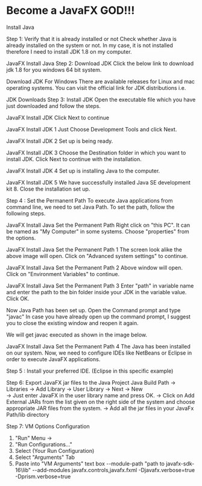 # Become a JavaFX GOD!!!

Install Java

Step 1: Verify that it is already installed or not
Check whether Java is already installed on the system or not. In my case, it is not installed therefore I need to install JDK 1.8 on my computer.


JavaFX Install Java
Step 2: Download JDK
Click the below link to download jdk 1.8 for you windows 64 bit system.

Download JDK For Windows
There are available releases for Linux and mac operating systems. You can visit the official link for JDK distributions i.e.

JDK Downloads
Step 3: Install JDK
Open the executable file which you have just downloaded and follow the steps.


JavaFX Install JDK
Click Next to continue


JavaFX Install JDK 1
Just Choose Development Tools and click Next.


JavaFX Install JDK 2
Set up is being ready.


JavaFX Install JDK 3
Choose the Destination folder in which you want to install JDK. Click Next to continue with the installation.


JavaFX Install JDK 4
Set up is installing Java to the computer.


JavaFX Install JDK 5
We have successfully installed Java SE development kit 8. Close the installation set up.

Step 4 : Set the Permanent Path
To execute Java applications from command line, we need to set Java Path. To set the path, follow the following steps.


JavaFX Install Java Set the Permanent Path
Right click on "this PC". It can be named as "My Computer" in some systems. Choose "properties" from the options.


JavaFX Install Java Set the Permanent Path 1
The screen look alike the above image will open. Click on "Advanced system settings" to continue.


JavaFX Install Java Set the Permanent Path 2
Above window will open. Click on "Environment Variables" to continue.


JavaFX Install Java Set the Permanent Path 3
Enter "path" in variable name and enter the path to the bin folder inside your JDK in the variable value. Click OK.

Now Java Path has been set up. Open the Command prompt and type "javac" In case you have already open up the command prompt, I suggest you to close the existing window and reopen it again.

We will get javac executed as shown in the image below.


JavaFX Install Java Set the Permanent Path 4
The Java has been installed on our system. Now, we need to configure IDEs like NetBeans or Eclipse in order to execute JavaFX applications.

Step 5 : Install your preferred IDE. (Eclipse in this specific example)

Step 6: Export JavaFX jar files to the Java Project
  Java Build Path → Libraries → Add Library → User Library → Next → New  
    → Just enter JavaFX in the user library name and press OK.
       → Click on Add External JARs from the list given on the right side of the system and choose appropriate JAR files from the system.
        → Add all the jar files in your JavaFx Path/lib directory 

Step 7: VM Options Configuration
  1) "Run" Menu ->
  2) "Run Configurations..."
  3) Select (Your Run Configuration)
  4) Select "Arguments" Tab
  5) Paste into "VM Arguments" text box 
      --module-path "path to javafx-sdk-16\lib" --add-modules javafx.controls,javafx.fxml
      -Djavafx.verbose=true
      -Dprism.verbose=true

